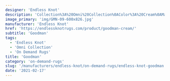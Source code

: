 ```yaml
---
designer: 'Endless Knot'
description: 'Collection%3A%20Omni%20Collection%0AColor%3A%20Cream%0AMaterial%3A%20100%25%20WoolPile%3A%201/8%22Width%3A%2013%272%22%2C%2016%274%22Style%3A%20Flatweave%2C%20GeometricPattern%20Repeat%3A%207.5%22%20W%20x%201/2%22%20L'
image_primary: 'img/GMN-09-600x826.jpg'
manufacturer: 'Endless Knot'
href: 'https://endlessknotrugs.com/product/goodman-cream/'
subtitle: 'Goodman'
tags:
  - 'Endless Knot'
  - 'Omni Collection'
  - 'On Demand Rugs'
title: 'Goodman'
category: 'on-demand-rugs'
slug: '/manufacturers/endless-knot/on-demand-rugs/endless-knot-goodman'
date: '2021-02-17'
---
```

